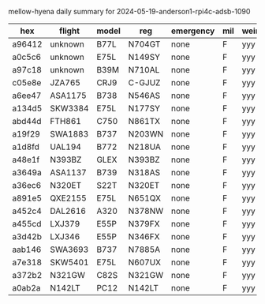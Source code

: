 mellow-hyena daily summary for 2024-05-19-anderson1-rpi4c-adsb-1090

|hex|flight|model|reg|emergency|mil|weirdo|
|--|--|--|--|--|--|--|
|a96412|unknown|B77L|N704GT|none|F|yyy|
|a0c5c6|unknown|E75L|N149SY|none|F|yyy|
|a97c18|unknown|B39M|N710AL|none|F|yyy|
|c05e8e|JZA765|CRJ9|C-GJUZ|none|F|yyy|
|a6ee47|ASA1175|B738|N546AS|none|F|yyy|
|a134d5|SKW3384|E75L|N177SY|none|F|yyy|
|abd44d|FTH861|C750|N861TX|none|F|yyy|
|a19f29|SWA1883|B737|N203WN|none|F|yyy|
|a1d8fd|UAL194|B772|N218UA|none|F|yyy|
|a48e1f|N393BZ|GLEX|N393BZ|none|F|yyy|
|a3649a|ASA1137|B739|N318AS|none|F|yyy|
|a36ec6|N320ET|S22T|N320ET|none|F|yyy|
|a891e5|QXE2155|E75L|N651QX|none|F|yyy|
|a452c4|DAL2616|A320|N378NW|none|F|yyy|
|a455cd|LXJ379|E55P|N379FX|none|F|yyy|
|a3d42b|LXJ346|E55P|N346FX|none|F|yyy|
|aab146|SWA3693|B737|N7885A|none|F|yyy|
|a7e318|SKW5401|E75L|N607UX|none|F|yyy|
|a372b2|N321GW|C82S|N321GW|none|F|yyy|
|a0ab2a|N142LT|PC12|N142LT|none|F|yyy|
